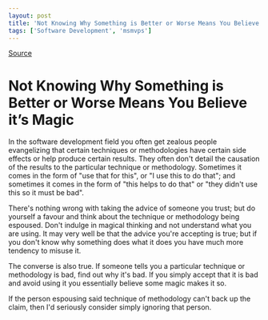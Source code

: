```yaml
---
layout: post
title: 'Not Knowing Why Something is Better or Worse Means You Believe it’s Magic'
tags: ['Software Development', 'msmvps']
---
```

[Source](http://blogs.msmvps.com/peterritchie/2008/02/06/not-knowing-why-something-is-better-or-worse-means-you-believe-it-s-magic/ "Permalink to Not Knowing Why Something is Better or Worse Means You Believe it’s Magic")

# Not Knowing Why Something is Better or Worse Means You Believe it’s Magic

In the software development field you often get zealous people evangelizing that certain techniques or methodologies have certain side effects or help produce certain results. They often don't detail the causation of the results to the particular technique or methodology. Sometimes it comes in the form of "use that for this", or "I use this to do that"; and sometimes it comes in the form of "this helps to do that" or "they didn't use this so it must be bad".

There's nothing wrong with taking the advice of someone you trust; but do yourself a favour and think about the technique or methodology being espoused. Don't indulge in magical thinking and not understand what you are using. It may very well be that the advice you're accepting is true; but if you don't know why something does what it does you have much more tendency to misuse it.

The converse is also true. If someone tells you a particular technique or methodology is bad, find out why it's bad. If you simply accept that it is bad and avoid using it you essentially believe some magic makes it so.

If the person espousing said technique of methodology can't back up the claim, then I'd seriously consider simply ignoring that person.


